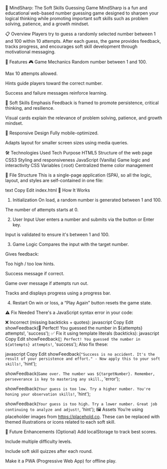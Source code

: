 🧠 MindSharp: The Soft Skills Guessing Game
MindSharp is a fun and educational web-based number guessing game designed to sharpen your logical thinking while promoting important soft skills such as problem solving, patience, and a growth mindset.

📋 Overview
Players try to guess a randomly selected number between 1 and 100 within 10 attempts. After each guess, the game provides feedback, tracks progress, and encourages soft skill development through motivational messaging.

🚀 Features
🎮 Game Mechanics
Random number between 1 and 100.

Max 10 attempts allowed.

Hints guide players toward the correct number.

Success and failure messages reinforce learning.

🌟 Soft Skills Emphasis
Feedback is framed to promote persistence, critical thinking, and resilience.

Visual cards explain the relevance of problem solving, patience, and growth mindset.

📱 Responsive Design
Fully mobile-optimized.

Adapts layout for smaller screen sizes using media queries.

🛠️ Technologies Used
Tech	Purpose
HTML5	Structure of the web page
CSS3	Styling and responsiveness
JavaScript (Vanilla)	Game logic and interactivity
CSS Variables (:root)	Centralized theme color management

📂 File Structure
This is a single-page application (SPA), so all the logic, layout, and styles are self-contained in one file:

text
Copy
Edit
index.html
🔧 How It Works
1. Initialization
On load, a random number is generated between 1 and 100.

The number of attempts starts at 0.

2. User Input
User enters a number and submits via the button or Enter key.

Input is validated to ensure it's between 1 and 100.

3. Game Logic
Compares the input with the target number.

Gives feedback:

Too high / too low hints.

Success message if correct.

Game over message if attempts run out.

Tracks and displays progress using a progress bar.

4. Restart
On win or loss, a “Play Again” button resets the game state.

⚠️ Fix Needed
There's a JavaScript syntax error in your code:

❌ Incorrect (missing backticks + quotes):
javascript
Copy
Edit
showFeedback(🎯 Perfect! You guessed the number in ${attempts} attempts!, 'success');
✅ Fix it using template literals (backticks):
javascript
Copy
Edit
showFeedback(`🎯 Perfect! You guessed the number in ${attempts} attempts!`, 'success');
Also fix these:

javascript
Copy
Edit
showFeedback(`"Success is no accident. It's the result of your persistence and effort." - Now apply this to your soft skills!`, 'hint');

showFeedback(`Game over. The number was ${targetNumber}. Remember, perseverance is key to mastering any skill.`, 'error');

showFeedback(`Your guess is too low. Try a higher number. You're honing your observation skills!`, 'hint');

showFeedback(`Your guess is too high. Try a lower number. Great job continuing to analyze and adjust!`, 'hint');
🖼️ Assets
You’re using placeholder images from https://placehold.co. These can be replaced with themed illustrations or icons related to each soft skill.

🧩 Future Enhancements (Optional)
Add localStorage to track best scores.

Include multiple difficulty levels.

Include soft skill quizzes after each round.

Make it a PWA (Progressive Web App) for offline play.
